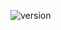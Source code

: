 <p align="left">
  <img alt="version" src="https://img.shields.io/badge/React-18.3.11-purple"/>
</p>
